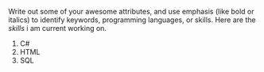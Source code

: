 Write out some of your awesome attributes, and use emphasis (like bold or italics) to identify keywords, programming languages, or skills. 
Here are the *skills* i am current working on.
1. C#
2. HTML
3. SQL 
